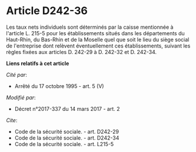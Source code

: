 # Article D242-36

Les taux nets individuels sont déterminés par la caisse mentionnée à l'article L. 215-5 pour les établissements situés dans
les départements du Haut-Rhin, du Bas-Rhin et de la Moselle quel que soit le lieu du siège social de l'entreprise dont
relèvent éventuellement ces établissements, suivant les règles fixées aux articles D. 242-29 à D. 242-32 et D. 242-34.

**Liens relatifs à cet article**

_Cité par_:

  - Arrêté du 17 octobre 1995 - art. 5 (V)

_Modifié par_:

  - Décret n°2017-337 du 14 mars 2017 - art. 2

_Cite_:

  - Code de la sécurité sociale. - art. D242-29
  - Code de la sécurité sociale. - art. D242-34
  - Code de la sécurité sociale. - art. L215-5
